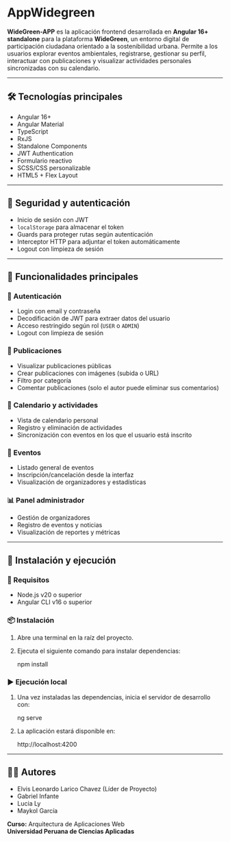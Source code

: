 # AppWidegreen


**WideGreen-APP** es la aplicación frontend desarrollada en **Angular 16+ standalone** para la plataforma **WideGreen**, un entorno digital de participación ciudadana orientado a la sostenibilidad urbana. Permite a los usuarios explorar eventos ambientales, registrarse, gestionar su perfil, interactuar con publicaciones y visualizar actividades personales sincronizadas con su calendario.

---

## 🛠️ Tecnologías principales

- Angular 16+
- Angular Material
- TypeScript
- RxJS
- Standalone Components
- JWT Authentication
- Formulario reactivo
- SCSS/CSS personalizable
- HTML5 + Flex Layout

---

## 🔐 Seguridad y autenticación

- Inicio de sesión con JWT
- `localStorage` para almacenar el token
- Guards para proteger rutas según autenticación
- Interceptor HTTP para adjuntar el token automáticamente
- Logout con limpieza de sesión

---

## 📌 Funcionalidades principales

### 👤 Autenticación
- Login con email y contraseña
- Decodificación de JWT para extraer datos del usuario
- Acceso restringido según rol (`USER` o `ADMIN`)
- Logout con limpieza de sesión

### 📰 Publicaciones
- Visualizar publicaciones públicas
- Crear publicaciones con imágenes (subida o URL)
- Filtro por categoría
- Comentar publicaciones (solo el autor puede eliminar sus comentarios)

### 📅 Calendario y actividades
- Vista de calendario personal
- Registro y eliminación de actividades
- Sincronización con eventos en los que el usuario está inscrito

### 📍 Eventos
- Listado general de eventos
- Inscripción/cancelación desde la interfaz
- Visualización de organizadores y estadísticas

### 📊 Panel administrador
- Gestión de organizadores
- Registro de eventos y noticias
- Visualización de reportes y métricas

---

## 🚀 Instalación y ejecución

### 🧱 Requisitos
- Node.js v20 o superior
- Angular CLI v16 o superior

### 📦 Instalación
1. Abre una terminal en la raíz del proyecto.
2. Ejecuta el siguiente comando para instalar dependencias:

   npm install

### ▶️ Ejecución local
1. Una vez instaladas las dependencias, inicia el servidor de desarrollo con:

   ng serve

2. La aplicación estará disponible en:

   http://localhost:4200

---

## 👨‍💻 Autores

- Elvis Leonardo Larico Chavez (Líder de Proyecto)
- Gabriel Infante
- Lucia Ly
- Maykol García

**Curso:** Arquitectura de Aplicaciones Web  
**Universidad Peruana de Ciencias Aplicadas**
